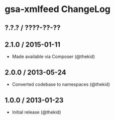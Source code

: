 gsa-xmlfeed ChangeLog
========================================================================

## ?.?.? / ????-??-??

## 2.1.0 / 2015-01-11

* Made available via Composer (@thekid)

## 2.0.0 / 2013-05-24

* Converted codebase to namespaces (@thekid)

## 1.0.0 / 2013-01-23

* Initial release (@thekid)